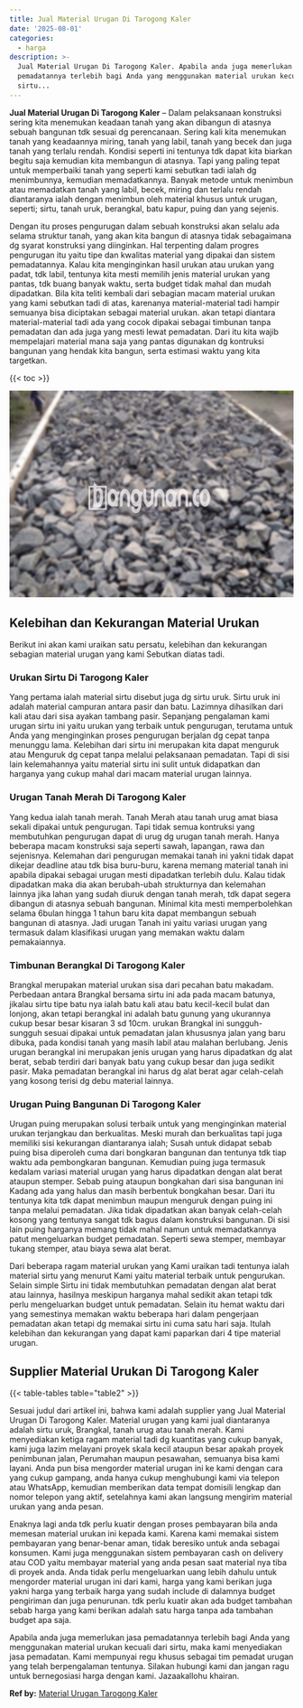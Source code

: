 ```yaml
---
title: Jual Material Urugan Di Tarogong Kaler
date: '2025-08-01'
categories:
  - harga
description: >-
  Jual Material Urugan Di Tarogong Kaler. Apabila anda juga memerlukan jasa
  pemadatannya terlebih bagi Anda yang menggunakan material urukan kecuali dari
  sirtu...
---
```


**Jual Material Urugan Di Tarogong Kaler** – Dalam pelaksanaan konstruksi sering kita menemukan keadaan tanah yang akan dibangun di atasnya sebuah bangunan tdk sesuai dg perencanaan. Sering kali kita menemukan tanah yang keadaannya miring, tanah yang labil, tanah yang becek dan juga tanah yang terlalu rendah. Kondisi seperti ini tentunya tdk dapat kita biarkan begitu saja kemudian kita membangun di atasnya. Tapi yang paling tepat untuk memperbaiki tanah yang seperti kami sebutkan tadi ialah dg menimbunnya, kemudian memadatkannya. Banyak metode untuk menimbun atau memadatkan tanah yang labil, becek, miring dan terlalu rendah diantaranya ialah dengan menimbun oleh material khusus untuk urugan, seperti; sirtu, tanah uruk, berangkal, batu kapur, puing dan yang sejenis.

Dengan itu proses pengurugan dalam sebuah konstruksi akan selalu ada selama struktur tanah, yang akan kita bangun di atasnya tidak sebagaimana dg syarat konstruksi yang diinginkan. Hal terpenting dalam progres pengurugan itu yaitu tipe dan kwalitas material yang dipakai dan sistem pemadatannya. Kalau kita menginginkan hasil urukan atau urukan yang padat, tdk labil, tentunya kita mesti memilih jenis material urukan yang pantas, tdk buang banyak waktu, serta budget tidak mahal dan mudah dipadatkan. Bila kita teliti kembali dari sebagian macam material urukan yang kami sebutkan tadi di atas, karenanya material-material tadi hampir semuanya bisa diciptakan sebagai material urukan. akan tetapi diantara material-material tadi ada yang cocok dipakai sebagai timbunan tanpa pemadatan dan ada juga yang mesti lewat pemadatan. Dari itu kita wajib mempelajari material mana saja yang pantas digunakan dg kontruksi bangunan yang hendak kita bangun, serta estimasi waktu yang kita targetkan.

{{< toc >}}

![Jual Material Urugan Di Tarogong Kaler](/images/jual-urugan-32.png)

## Kelebihan dan Kekurangan Material Urukan

Berikut ini akan kami uraikan satu persatu, kelebihan dan kekurangan sebagian material urugan yang kami Sebutkan diatas tadi.

### Urukan Sirtu Di Tarogong Kaler

Yang pertama ialah material sirtu disebut juga dg sirtu uruk. Sirtu uruk ini adalah material campuran antara pasir dan batu. Lazimnya dihasilkan dari kali atau dari sisa ayakan tambang pasir. Sepanjang pengalaman kami urugan sirtu ini yaitu urukan yang terbaik untuk pengurugan, terutama untuk Anda yang menginginkan proses pengurugan berjalan dg cepat tanpa menunggu lama. Kelebihan dari sirtu ini merupakan kita dapat menguruk atau Menguruk dg cepat tanpa melalui pelaksanaan pemadatan. Tapi di sisi lain kelemahannya yaitu material sirtu ini sulit untuk didapatkan dan harganya yang cukup mahal dari macam material urugan lainnya.

### Urugan Tanah Merah Di Tarogong Kaler

Yang kedua ialah tanah merah. Tanah Merah atau tanah urug amat biasa sekali dipakai untuk pengurugan. Tapi tidak semua kontruksi yang membutuhkan pengurugan dapat di urug dg urugan tanah merah. Hanya beberapa macam konstruksi saja seperti sawah, lapangan, rawa dan sejenisnya. Kelemahan dari pengurugan memakai tanah ini yakni tidak dapat dikejar deadline atau tdk bisa buru-buru, karena memang material tanah ini apabila dipakai sebagai urugan mesti dipadatkan terlebih dulu. Kalau tidak dipadatkan maka dia akan berubah-ubah strukturnya dan kelemahan lainnya jika lahan yang sudah diuruk dengan tanah merah, tdk dapat segera dibangun di atasnya sebuah bangunan. Minimal kita mesti memperbolehkan selama 6bulan hingga 1 tahun baru kita dapat membangun sebuah bangunan di atasnya. Jadi urugan Tanah ini yaitu variasi urugan yang termasuk dalam klasifikasi urugan yang memakan waktu dalam pemakaiannya.

### Timbunan Berangkal Di Tarogong Kaler

Brangkal merupakan material urukan sisa dari pecahan batu makadam. Perbedaan antara Brangkal bersama sirtu ini ada pada macam batunya, jikalau sirtu tipe batu nya ialah batu kali atau batu kecil-kecil bulat dan lonjong, akan tetapi berangkal ini adalah batu gunung yang ukurannya cukup besar besar kisaran 3 sd 10cm. urukan Brangkal ini sungguh-sungguh sesuai dipakai untuk pemadatan jalan khususnya jalan yang baru dibuka, pada kondisi tanah yang masih labil atau malahan berlubang. Jenis urugan berangkal ini merupakan jenis urugan yang harus dipadatkan dg alat berat, sebab terdiri dari banyak batu yang cukup besar dan juga sedikit pasir. Maka pemadatan berangkal ini harus dg alat berat agar celah-celah yang kosong terisi dg debu material lainnya.

### Urugan Puing Bangunan Di Tarogong Kaler

Urugan puing merupakan solusi terbaik untuk yang menginginkan material urukan terjangkau dan berkualitas. Meski murah dan berkualitas tapi juga memiliki sisi kekurangan diantaranya ialah; Susah untuk didapat sebab puing bisa diperoleh cuma dari bongkaran bangunan dan tentunya tdk tiap waktu ada pembongkaran bangunan. Kemudian puing juga termasuk kedalam variasi material urugan yang harus dipadatkan dengan alat berat ataupun stemper. Sebab puing ataupun bongkahan dari sisa bangunan ini Kadang ada yang halus dan masih berbentuk bongkahan besar. Dari itu tentunya kita tdk dapat menimbun maupun menguruk dengan puing ini tanpa melalui pemadatan. Jika tidak dipadatkan akan banyak celah-celah kosong yang tentunya sangat tdk bagus dalam konstruksi bangunan. Di sisi lain puing harganya memang tidak mahal namun untuk memadatkannya patut mengeluarkan budget pemadatan. Seperti sewa stemper, membayar tukang stemper, atau biaya sewa alat berat.

Dari beberapa ragam material urukan yang Kami uraikan tadi tentunya ialah material sirtu yang menurut Kami yaitu material terbaik untuk pengurukan. Selain simple Sirtu ini tidak membutuhkan pemadatan dengan alat berat atau lainnya, hasilnya meskipun harganya mahal sedikit akan tetapi tdk perlu mengeluarkan budget untuk pemadatan. Selain itu hemat waktu dari yang semestinya memakan waktu beberapa hari dalam pengerjaan pemadatan akan tetapi dg memakai sirtu ini cuma satu hari saja. Itulah kelebihan dan kekurangan yang dapat kami paparkan dari 4 tipe material urugan.

## Supplier Material Urukan Di Tarogong Kaler

{{< table-tables table="table2" >}}

Sesuai judul dari artikel ini, bahwa kami adalah supplier yang Jual Material Urugan Di Tarogong Kaler. Material urugan yang kami jual diantaranya adalah sirtu uruk, Brangkal, tanah urug atau tanah merah. Kami menyediakan ketiga ragam material tadi dg kuantitas yang cukup banyak, kami juga lazim melayani proyek skala kecil ataupun besar apakah proyek penimbunan jalan, Perumahan maupun pesawahan, semuanya bisa kami layani. Anda pun bisa mengorder material urugan ini ke kami dengan cara yang cukup gampang, anda hanya cukup menghubungi kami via telepon atau WhatsApp, kemudian memberikan data tempat domisili lengkap dan nomor telepon yang aktif, setelahnya kami akan langsung mengirim material urukan yang anda pesan.

Enaknya lagi anda tdk perlu kuatir dengan proses pembayaran bila anda memesan material urukan ini kepada kami. Karena kami memakai sistem pembayaran yang benar-benar aman, tidak beresiko untuk anda sebagai konsumen. Kami juga menggunakan sistem pembayaran cash on delivery atau COD yaitu membayar material yang anda pesan saat material nya tiba di proyek anda. Anda tidak perlu mengeluarkan uang lebih dahulu untuk mengorder material urugan ini dari kami, harga yang kami berikan juga yakni harga yang terbaik harga yang sudah include di dalamnya budget pengiriman dan juga penurunan. tdk perlu kuatir akan ada budget tambahan sebab harga yang kami berikan adalah satu harga tanpa ada tambahan budget apa saja.

Apabila anda juga memerlukan jasa pemadatannya terlebih bagi Anda yang menggunakan material urukan kecuali dari sirtu, maka kami menyediakan jasa pemadatan. Kami mempunyai regu khusus sebagai tim pemadat urugan yang telah berpengalaman tentunya. Silakan hubungi kami dan jangan ragu untuk bernegosiasi harga dengan kami. Jazaakallohu khairan.

**Ref by:** [Material Urugan Tarogong Kaler](https://id.wikipedia.org/wiki/Material)

